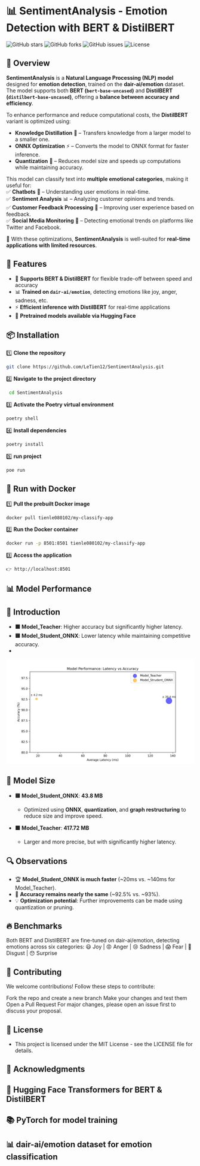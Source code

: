 # 📊 SentimentAnalysis - Emotion Detection with BERT & DistilBERT

![GitHub stars](https://img.shields.io/github/stars/LeTien12/SentimentAnalysis?style=social)
![GitHub forks](https://img.shields.io/github/forks/LeTien12/SentimentAnalysis?style=social)
![GitHub issues](https://img.shields.io/github/issues/LeTien12/SentimentAnalysis)
![License](https://img.shields.io/github/license/LeTien12/SentimentAnalysis)

## 🌟 Overview  

**SentimentAnalysis** is a **Natural Language Processing (NLP) model** designed for **emotion detection**, trained on the **dair-ai/emotion** dataset. The model supports both **BERT (`bert-base-uncased`)** and **DistilBERT (`distilbert-base-uncased`)**, offering a **balance between accuracy and efficiency**.  

To enhance performance and reduce computational costs, the **DistilBERT** variant is optimized using:  
- **Knowledge Distillation** 🧠 – Transfers knowledge from a larger model to a smaller one.  
- **ONNX Optimization** ⚡ – Converts the model to ONNX format for faster inference.  
- **Quantization** 🔢 – Reduces model size and speeds up computations while maintaining accuracy.  

This model can classify text into **multiple emotional categories**, making it useful for:  
✅ **Chatbots** 🤖 – Understanding user emotions in real-time.  
✅ **Sentiment Analysis** 📊 – Analyzing customer opinions and trends.  
✅ **Customer Feedback Processing** 📝 – Improving user experience based on feedback.  
✅ **Social Media Monitoring** 📢 – Detecting emotional trends on platforms like Twitter and Facebook.  

📝 With these optimizations, **SentimentAnalysis** is well-suited for **real-time applications with limited resources**.

## 🚀 Features

- 🧠 **Supports BERT & DistilBERT** for flexible trade-off between speed and accuracy  
- 📊 **Trained on `dair-ai/emotion`**, detecting emotions like joy, anger, sadness, etc.  
- ⚡ **Efficient inference with DistilBERT** for real-time applications  
- 🔄 **Pretrained models available via Hugging Face**  

## 📦 Installation

1️⃣ **Clone the repository**  
   ```bash
   git clone https://github.com/LeTien12/SentimentAnalysis.git
   ```

2️⃣ **Navigate to the project directory**
   ```bash
    cd SentimentAnalysis
   ```

3️⃣ **Activate the Poetry virtual environment**  
   ```bash
   poetry shell
   ```

4️⃣ **Install dependencies**  
   ```bash
   poetry install
   ```

5️⃣ **run project**  
   ```bash
   poe run
   ```

## 🐳 Run with Docker

1️⃣ **Pull the prebuilt Docker image**  
   ```bash
   docker pull tienle080102/my-classify-app
   ```

2️⃣ **Run the Docker container**  
   ```bash
   docker run -p 8501:8501 tienle080102/my-classify-app
   ```

3️⃣ **Access the application**  
   ```bash
   👉 http://localhost:8501
   ```

## 📊 Model Performance
## 🚀 Introduction
- **🟪 Model_Teacher**: Higher accuracy but significantly higher latency.
- **🟨 Model_Student_ONNX**: Lower latency while maintaining competitive accuracy.
- 
![image](src/infrastructure/save_img/plot.jpg)

## 📏 Model Size
- **🟨 Model_Student_ONNX**: **43.8 MB**  
  - Optimized using **ONNX**, **quantization**, and **graph restructuring** to reduce size and improve speed.

- **🟪 Model_Teacher**: **417.72 MB**  
  - Larger and more precise, but with significantly higher latency.

## 🔍 Observations
- 🏆 **Model_Student_ONNX is much faster** (~20ms vs. ~140ms for Model_Teacher).
- 🎯 **Accuracy remains nearly the same** (~92.5% vs. ~93%).
- 💡 **Optimization potential**: Further improvements can be made using quantization or pruning.

## 🔥 Benchmarks
Both BERT and DistilBERT are fine-tuned on dair-ai/emotion, detecting emotions across six categories:
😃 Joy | 😡 Anger | 😢 Sadness | 😱 Fear | 🤢 Disgust | 😯 Surprise

## 🤝 Contributing
We welcome contributions! Follow these steps to contribute:

Fork the repo and create a new branch
Make your changes and test them
Open a Pull Request
For major changes, please open an issue first to discuss your proposal.

## 📄 License
- This project is licensed under the MIT License - see the LICENSE file for details.

## 🌟 Acknowledgments
## 🤗 Hugging Face Transformers for BERT & DistilBERT
## 📚 PyTorch for model training
## 📊 dair-ai/emotion dataset for emotion classification

